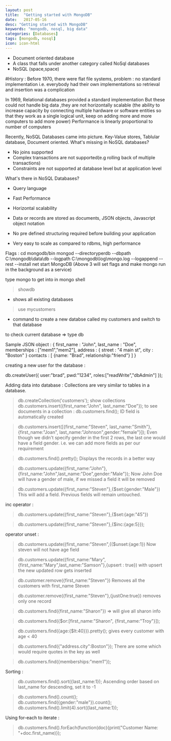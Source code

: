 ```yaml
---
layout: post
title:  "Getting started with MongoDB"
date:   2017-05-16
desc: "Getting started with MongoDB"
keywords: "mongodb, nosql, big data"
categories: [Databases]
tags: [mongodb, nosql]
icon: icon-html
---
```


* Document oriented database 
* A class that falls under another category called NoSql databases
* NoSQL (space,space)

#History :
Before 1970, there were flat file systems, problem : no standard implementation i.e. everybody had their own implementations so retrieval and insertion was a complication

In 1969, Relational databases provided a standard implementation
But these could not handle big data ,they are not horizontally scalable (the ability to increase capacity by connecting multiple hardware or software entities so that they work as a single logical unit, keep on adding more and more computers to add more power)
Performance is linearly proportional to number of computers

Recently, NoSQL Databases came into picture.
Key-Value stores, Tablular database, Document oriented.
What's missing in NoSQL databases? 
* No joins supported
* Complex transactions are not supported(e.g rolling back of multiple transactions)
* Constraints are not supported at database level but at application level

What's there in NoSQL Databases? 
* Query language
* Fast Performance
* Horizontal scalability

* Data or records are stored as documents, JSON objects, Javascript object notation
* No pre defined structuring required before building your application
* Very easy to scale as compared to rdbms, high performance

Flags : 
cd mongodb/bin
mongod --directoryperdb --dbpath C:\mongodb\data\db --logpath C:\mongodb\log\mongo.log --logappend --rest --install 
net start MongoDB
(Above 3 will set flags and make mongo run in the background as a service)

type mongo to get into in mongo shell

> showdb
* shows all existing databases

> use mycustomers
* command to create a new databse called my customers and switch to that database

to check current database => type db

Sample JSON object :
{
  first_name : "John",
  last_name : "Doe",
  memberships : ["mem1","mem2"],
  address : {
    street : "4 main st",
    city : "Boston"
   }
   contacts : [
   {name: "Brad", relationship:"friend"}
   ]
}

creating a new user for the database  :

db.createUser({
  user:"brad",
  pwd:"1234",
  roles:["readWrite","dbAdmin"]
});

Adding data into database :
Collections are very similar to tables in a database.

>db.createCollection('customers');
>show collections
>db.customers.insert({first_name:"John", last_name:"Doe"});
to see documents in a collection :
>db.customers.find();
ID field is automatically created

>db.customers.insert([{first_name:"Steven", last_name:"Smith"},{first_name:"Joan", last_name:"Johnson",gender:"female"}]);
Even though we didn't specify gender in the first 2 rows, the last one would have a field gender. i.e. we can add more fields as per our requirement

>db.customers.find().pretty();
Displays the records in a better way

>db.customers.update({first_name:"John"},{first_name:"John",last_name:"Doe",gender:"Male"});
Now John Doe will have a gender of male, if we missed a field it will be removed


>db.customers.update({first_name:"Steven"},{$set:{gender:"Male"})
This will add a field. Previous fields will remain untouched.

inc operator :

>db.customers.update({first_name:"Steven"},{$set:{age:"45"})

>db.customers.update({first_name:"Steven"},{$inc:{age:5}});

operator unset :

>db.customers.update({first_name:"Steven",{($unset:{age:1})
Now steven will not have age field

>db.customers.update({first_name:"Mary",{first_name:"Mary",last_name:"Samson"},{upsert : true})
with upsert the new updated row gets inserted

>db.customer.remove({first_name:"Steven"})
Removes all the customers with first_name Steven

>db.customer.remove({first_name:"Steven"},{justOne:true})
removes only one record

>db.customers.find({first_name:"Sharon"})
=> will give all sharon info

>db.customers.find({$or:[first_name:"Sharon", {first_name:"Troy"}]);

>db.customers.find({age:{$lt:40}}).pretty();
gives every customer with age < 40

>db.customers.find({"address.city":Boston"});
There are some which would require quotes in the key as well

>db.customers.find({memberships:"mem1"});

Sorting :
>db.customers.find().sort({last_name:1});
Ascending order based on last_name
for descending, set it to -1

>db.customers.find().count();
>db.customers.find({gender:"male"}).count();
>db.customers.find().limit(4).sort({last_name:1});

Using for-each to iterate :

>db.customers.find().forEach(function(doc){print("Customer Name: "+doc.first_name)});
